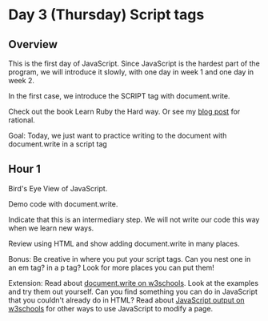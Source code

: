 # Day 3 (Thursday) Script tags

## Overview

This is the first day of JavaScript. Since JavaScript is the hardest part of the program, we will introduce it slowly, with one day in week 1 and one day in week 2.

In the first case, we introduce the SCRIPT tag with document.write.

Check out the book Learn Ruby the Hard way. Or see my [blog post](https://blog.robertm.cc/2024/03/14/are-we-procedural-yet.html) for rational.

Goal: Today, we just want to practice writing to the document with document.write in a script tag

## Hour 1

Bird's Eye View of JavaScript.

Demo code with document.write.

Indicate that this is an intermediary step. We will not write our code this way when we learn new ways.

Review using HTML and show adding document.write in many places.

Bonus: Be creative in where you put your script tags. Can you nest one in an em tag? in a p tag? Look for more places you can put them!

Extension: Read about [document.write on w3schools](https://www.w3schools.com/jsref/met_doc_write.asp). Look at the examples and try them out yourself. Can you find something you can do in JavaScript that you couldn't already do in HTML? Read about [JavaScript output on w3schools](https://www.w3schools.com/js/js_output.asp) for other ways to use JavaScript to modify a page.